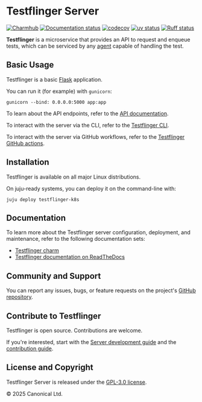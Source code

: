 # Testflinger Server

[![Charmhub][charmhub-badge]][charmhub-site]
[![Documentation status][rtd-badge]][rtd-latest]
[![codecov][cov-badge]][cov-latest]
[![uv status][uv-badge]][uv-site]
[![Ruff status][ruff-badge]][ruff-site]

**Testflinger** is a microservice that provides an API to request and enqueue
tests, which can be serviced by any [agent](../agent/README.md) capable of
handling the test.

## Basic Usage

Testflinger is a basic [Flask][flask] application.

You can run it (for example) with `gunicorn`:

```shell
gunicorn --bind: 0.0.0.0:5000 app:app
```

To learn about the API endpoints, refer to the [API documentation](API.md).

To interact with the server via the CLI, refer to the [Testflinger CLI](../cli/).

To interact with the server via GitHub workflows, refer to the
[Testflinger GitHub actions](../README.md#github-actions).

## Installation

Testflinger is available on all major Linux distributions.

On juju-ready systems, you can deploy it on the command-line with:

```shell
juju deploy testflinger-k8s
```

## Documentation

To learn more about the Testflinger server configuration, deployment, and
maintenance, refer to the following documentation sets:

- [Testflinger charm][charmhub-site]
- [Testflinger documentation on ReadTheDocs][rtd-latest]

## Community and Support

You can report any issues, bugs, or feature requests on the project's
[GitHub repository][github].

## Contribute to Testflinger

Testflinger is open source. Contributions are welcome.

If you're interested, start with the [Server development guide](./HACKING.md)
and the [contribution guide](../CONTRIBUTING.md).

## License and Copyright

Testflinger Server is released under the [GPL-3.0 license](COPYING).

© 2025 Canonical Ltd.

[charmhub-badge]: https://charmhub.io/testflinger-k8s/badge.svg
[charmhub-site]: https://charmhub.io/testflinger-k8s
[rtd-badge]: https://readthedocs.com/projects/canonical-testflinger/badge/?version=latest
[rtd-latest]: https://canonical-testflinger.readthedocs-hosted.com/en/latest/
[cov-badge]: https://codecov.io/gh/canonical/testflinger/graph/badge.svg?token=G8Y0VF2CEY&component=server
[cov-latest]: https://codecov.io/gh/canonical/testflinger
[uv-badge]: https://img.shields.io/endpoint?url=https://raw.githubusercontent.com/astral-sh/uv/main/assets/badge/v0.json
[uv-site]: https://github.com/astral-sh/uv
[flask]: https://flask.palletsprojects.com/en/stable/
[github]: https://github.com/canonical/testflinger
[ruff-badge]: https://img.shields.io/endpoint?url=https://raw.githubusercontent.com/astral-sh/ruff/main/assets/badge/v2.json
[ruff-site]: https://github.com/astral-sh/ruff
